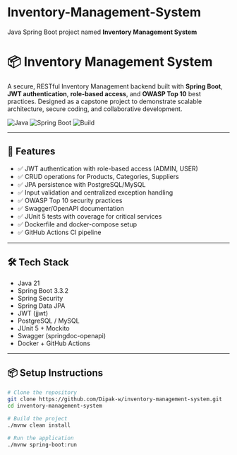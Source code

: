 # Inventory-Management-System
Java Spring Boot project named **Inventory Management System** 
# 📦 Inventory Management System

A secure, RESTful Inventory Management backend built with **Spring Boot**, **JWT authentication**, **role-based access**, and **OWASP Top 10** best practices. Designed as a capstone project to demonstrate scalable architecture, secure coding, and collaborative development.

![Java](https://img.shields.io/badge/Java-21-blue.svg)
![Spring Boot](https://img.shields.io/badge/SpringBoot-3.3.2-brightgreen.svg)
![Build](https://github.com/Dipak-w/inventory-management-system/actions/workflows/ci.yml/badge.svg)


---

## 🚀 Features

- ✅ JWT authentication with role-based access (ADMIN, USER)
- ✅ CRUD operations for Products, Categories, Suppliers
- ✅ JPA persistence with PostgreSQL/MySQL
- ✅ Input validation and centralized exception handling
- ✅ OWASP Top 10 security practices
- ✅ Swagger/OpenAPI documentation
- ✅ JUnit 5 tests with coverage for critical services
- ✅ Dockerfile and docker-compose setup
- ✅ GitHub Actions CI pipeline

---

## 🛠️ Tech Stack

- Java 21
- Spring Boot 3.3.2
- Spring Security
- Spring Data JPA
- JWT (jjwt)
- PostgreSQL / MySQL
- JUnit 5 + Mockito
- Swagger (springdoc-openapi)
- Docker + GitHub Actions

---

## 📦 Setup Instructions

```bash
# Clone the repository
git clone https://github.com/Dipak-w/inventory-management-system.git
cd inventory-management-system

# Build the project
./mvnw clean install

# Run the application
./mvnw spring-boot:run
